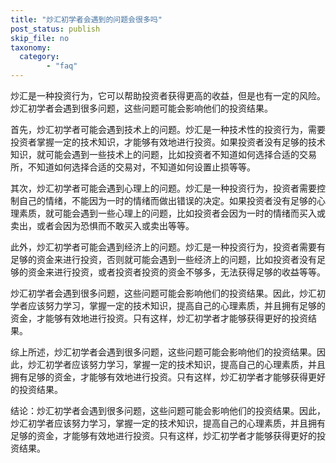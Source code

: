 ```yaml
---
title: "炒汇初学者会遇到的问题会很多吗"
post_status: publish
skip_file: no
taxonomy:
  category:
        - "faq"
---
```


炒汇是一种投资行为，它可以帮助投资者获得更高的收益，但是也有一定的风险。炒汇初学者会遇到很多问题，这些问题可能会影响他们的投资结果。

首先，炒汇初学者可能会遇到技术上的问题。炒汇是一种技术性的投资行为，需要投资者掌握一定的技术知识，才能够有效地进行投资。如果投资者没有足够的技术知识，就可能会遇到一些技术上的问题，比如投资者不知道如何选择合适的交易所，不知道如何选择合适的交易对，不知道如何设置止损等等。

其次，炒汇初学者可能会遇到心理上的问题。炒汇是一种投资行为，投资者需要控制自己的情绪，不能因为一时的情绪而做出错误的决定。如果投资者没有足够的心理素质，就可能会遇到一些心理上的问题，比如投资者会因为一时的情绪而买入或卖出，或者会因为恐惧而不敢买入或卖出等等。

此外，炒汇初学者可能会遇到经济上的问题。炒汇是一种投资行为，投资者需要有足够的资金来进行投资，否则就可能会遇到一些经济上的问题，比如投资者没有足够的资金来进行投资，或者投资者投资的资金不够多，无法获得足够的收益等等。

炒汇初学者会遇到很多问题，这些问题可能会影响他们的投资结果。因此，炒汇初学者应该努力学习，掌握一定的技术知识，提高自己的心理素质，并且拥有足够的资金，才能够有效地进行投资。只有这样，炒汇初学者才能够获得更好的投资结果。

综上所述，炒汇初学者会遇到很多问题，这些问题可能会影响他们的投资结果。因此，炒汇初学者应该努力学习，掌握一定的技术知识，提高自己的心理素质，并且拥有足够的资金，才能够有效地进行投资。只有这样，炒汇初学者才能够获得更好的投资结果。

结论：炒汇初学者会遇到很多问题，这些问题可能会影响他们的投资结果。因此，炒汇初学者应该努力学习，掌握一定的技术知识，提高自己的心理素质，并且拥有足够的资金，才能够有效地进行投资。只有这样，炒汇初学者才能够获得更好的投资结果。

